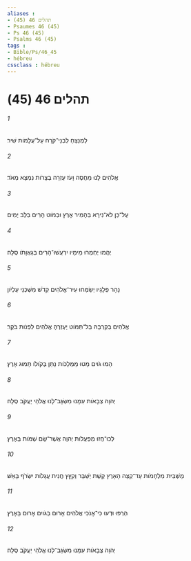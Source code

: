 ```yaml
---
aliases : 
- תהלים 46 (45)
- Psaumes 46 (45)
- Ps 46 (45)
- Psalms 46 (45)
tags : 
- Bible/Ps/46_45
- hébreu
cssclass : hébreu
---
```


# תהלים 46 (45)

###### 1
לַמְנַצֵּחַ לִבְנֵי־קֹרַח עַל־עֲלָמֹות שִׁיר׃
###### 2
אֱלֹהִים לָנוּ מַחֲסֶה וָעֹז עֶזְרָה בְצָרֹות נִמְצָא מְאֹד׃
###### 3
עַל־כֵּן לֹא־נִירָא בְּהָמִיר אָרֶץ וּבְמֹוט הָרִים בְּלֵב יַמִּים׃
###### 4
יֶהֱמוּ יֶחְמְרוּ מֵימָיו יִרְעֲשׁוּ־הָרִים בְּגַאֲוָתֹו סֶלָה׃
###### 5
נָהָר פְּלָגָיו יְשַׂמְּחוּ עִיר־אֱלֹהִים קְדֹשׁ מִשְׁכְּנֵי עֶלְיֹון׃
###### 6
אֱלֹהִים בְּקִרְבָּהּ בַּל־תִּמֹּוט יַעְזְרֶהָ אֱלֹהִים לִפְנֹות בֹּקֶר׃
###### 7
הָמוּ גֹויִם מָטוּ מַמְלָכֹות נָתַן בְּקֹולֹו תָּמוּג אָרֶץ׃
###### 8
יְהוָה צְבָאֹות עִמָּנוּ מִשְׂגָּב־לָנוּ אֱלֹהֵי יַעֲקֹב סֶלָה׃
###### 9
לְכוּ־חֲזוּ מִפְעֲלֹות יְהוָה אֲשֶׁר־שָׂם שַׁמֹּות בָּאָרֶץ׃
###### 10
מַשְׁבִּית מִלְחָמֹות עַד־קְצֵה הָאָרֶץ קֶשֶׁת יְשַׁבֵּר וְקִץֵּץ חֲנִית עֲגָלֹות יִשְׂרֹף בָּאֵשׁ׃
###### 11
הַרְפּוּ וּדְעוּ כִּי־אָנֹכִי אֱלֹהִים אָרוּם בַּגֹּויִם אָרוּם בָּאָרֶץ׃
###### 12
יְהוָה צְבָאֹות עִמָּנוּ מִשְׂגָּב־לָנוּ אֱלֹהֵי יַעֲקֹב סֶלָה׃
